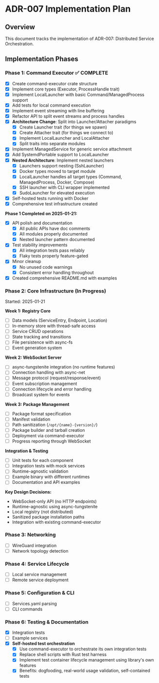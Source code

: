# ADR-007 Implementation Plan

## Overview
This document tracks the implementation of ADR-007: Distributed Service Orchestration.

## Implementation Phases

### Phase 1: Command Executor ✅ COMPLETE
- [x] Create command-executor crate structure
- [x] Implement core types (Executor<T>, ProcessHandle trait)
- [x] Implement LocalLauncher with basic Command/ManagedProcess support
- [x] Add tests for local command execution
- [x] Implement event streaming with line buffering
- [x] Refactor API to split event streams and process handles
- [x] **Architecture Change**: Split into Launcher/Attacher paradigms
  - [x] Create Launcher trait (for things we spawn)
  - [x] Create Attacher trait (for things we connect to)
  - [x] Implement LocalLauncher and LocalAttacher
  - [x] Split traits into separate modules
- [x] Implement ManagedService for generic service attachment
- [x] Add SystemdPortable support to LocalLauncher
- [x] **Nested Architecture**: Implement nested launchers
  - [x] Launchers support nesting (SshLauncher<L>)
  - [x] Docker types moved to target module
  - [x] LocalLauncher handles all target types (Command, ManagedProcess, Docker, Compose)
  - [x] SSH launcher with CLI wrapper implemented
  - [x] SudoLauncher for elevated execution
- [x] Self-hosted tests running with Docker
- [x] Comprehensive test infrastructure created

**Phase 1 Completed on 2025-01-21:**
- [x] API polish and documentation
  - [x] All public APIs have doc comments
  - [x] All modules properly documented
  - [x] Nested launcher pattern documented
- [x] Test stability improvements
  - [x] All integration tests pass reliably
  - [x] Flaky tests properly feature-gated
- [x] Minor cleanup
  - [x] No unused code warnings
  - [x] Consistent error handling throughout
- [x] Created comprehensive README.md with examples

### Phase 2: Core Infrastructure (In Progress)

Started: 2025-01-21

**Week 1: Registry Core**
- [ ] Data models (ServiceEntry, Endpoint, Location)
- [ ] In-memory store with thread-safe access
- [ ] Service CRUD operations
- [ ] State tracking and transitions
- [ ] File persistence with async-fs
- [ ] Event generation system

**Week 2: WebSocket Server** 
- [ ] async-tungstenite integration (no runtime features)
- [ ] Connection handling with async-net
- [ ] Message protocol (request/response/event)
- [ ] Event subscription management
- [ ] Connection lifecycle and error handling
- [ ] Broadcast system for events

**Week 3: Package Management**
- [ ] Package format specification
- [ ] Manifest validation
- [ ] Path sanitization (`/opt/{name}-{version}/`)
- [ ] Package builder and tarball creation
- [ ] Deployment via command-executor
- [ ] Progress reporting through WebSocket

**Integration & Testing**
- [ ] Unit tests for each component
- [ ] Integration tests with mock services
- [ ] Runtime-agnostic validation
- [ ] Example binary with different runtimes
- [ ] Documentation and API examples

**Key Design Decisions:**
- WebSocket-only API (no HTTP endpoints)
- Runtime-agnostic using async-tungstenite
- Local registry (not distributed)
- Sanitized package installation paths
- Integration with existing command-executor

### Phase 3: Networking
- [ ] WireGuard integration
- [ ] Network topology detection

### Phase 4: Service Lifecycle
- [ ] Local service management
- [ ] Remote service deployment

### Phase 5: Configuration & CLI
- [ ] Services.yaml parsing
- [ ] CLI commands

### Phase 6: Testing & Documentation
- [x] Integration tests
- [ ] Example services
- [x] **Self-hosted test orchestration**
  - [x] Use command-executor to orchestrate its own integration tests
  - [x] Replace shell scripts with Rust test harness
  - [x] Implement test container lifecycle management using library's own features
  - [x] Benefits: dogfooding, real-world usage validation, self-contained tests
